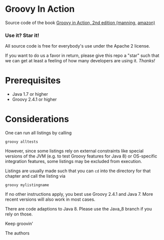 # Groovy In Action
Source code of the book [Groovy in Action, 2nd edition (manning,](http://manning.com/koenig2/?a_aid=regina&a_bid=8ade3b0e)
[amazon)](http://www.amazon.com/gp/product/1935182447/ref=as_li_tl?ie=UTF8&camp=1789&creative=9325&creativeASIN=1935182447&linkCode=as2&tag=httpgroovycan-20&linkId=XLTAIALXLIUBWPOH)

### Use it? Star it!
All source code is free for everybody's use under the Apache 2 license.

If you want to do us a favor in return, please give this repo a "star" such that we can get at least a feeling of how many developers are using it. _Thanks!_ 

# Prerequisites

* Java 1.7 or higher
* Groovy 2.4.1 or higher

# Considerations

One can run all listings by calling

    groovy alltests

However, since some listings rely on external
constraints like special versions of the JVM
(e.g. to test Groovy features for Java 8) or
OS-specific integration features, some listings
may be excluded from execution.

Listings are usually made such that you can 
`cd` into the directory for that chapter and
call the listing via

	groovy mylistingname
	
If no other instructions apply, you best 
use Groovy 2.4.1 and Java 7. More recent versions
will also work in most cases.

There are code adaptions to Java 8. 
Please use the Java_8 branch if you rely on those.

Keep groovin'

The authors	
